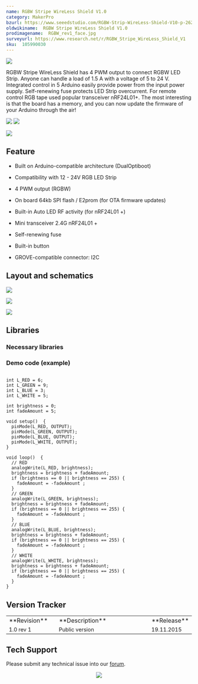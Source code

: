 ```yaml
---
name: RGBW Stripe WireLess Shield V1.0
category: MakerPro
bzurl: https://www.seeedstudio.com/RGBW-Strip-WireLess-Shield-V10-p-2629.html
oldwikiname:  RGBW Stripe WireLess Shield V1.0
prodimagename:  RGBW_rev1_face.jpg
surveyurl: https://www.research.net/r/RGBW_Stripe_WireLess_Shield_V1
sku:  105990030
---
```


![](https://files.seeedstudio.com/wiki/RGBW_Stripe_WireLess_Shield_V1.0/img/RGBW_rev1_face.jpg)

RGBW Stripe WireLess Shield has 4 PWM output to connect RGBW LED Strip.
Anyone can handle a load of 1.5 A with a voltage of 5 to 24 V.
Integrated control in 5 Arduino easily provide power from the input power supply.
Self-renewing fuse protects LED Strip overcurrent.
For remote control RGB tape used popular transceiver nRF24L01+.
The most interesting is that the board has a memory, and you can now update the firmware of your Arduino through the air!

![](https://files.seeedstudio.com/wiki/RGBW_Stripe_WireLess_Shield_V1.0/img/RGBW_top.jpg)
![](https://files.seeedstudio.com/wiki/RGBW_Stripe_WireLess_Shield_V1.0/img/RGBW_.jpg)

[![](https://files.seeedstudio.com/wiki/Seeed-WiKi/docs/images/300px-Get_One_Now_Banner-ragular.png)](http://www.seeedstudio.com/depot/RGBW-Strip-WireLess-Shield-V10-p-2629.html)

##   Feature

*   Built on Arduino-compatible architecture (DualOptiboot)

*   Compatibility with 12 - 24V RGB LED Strip

*   4 PWM output (RGBW)

*   On board 64kb SPI flash / E2prom (for OTA firmware updates)

*   Built-in Auto LED RF activity (for nRF24L01 +)

*   Mini  transceiver 2.4G nRF24L01 +

*   Self-renewing fuse

*   Built-in button

*   GROVE-compatible connector: I2C

##   Layout and schematics

![](https://files.seeedstudio.com/wiki/RGBW_Stripe_WireLess_Shield_V1.0/img/RGBW-top.png)

![](https://files.seeedstudio.com/wiki/RGBW_Stripe_WireLess_Shield_V1.0/img/RGBW-bottom.png)

![](https://files.seeedstudio.com/wiki/RGBW_Stripe_WireLess_Shield_V1.0/img/Scheme_RGBW.PNG)


##   Libraries

###   Necessary libraries

###   Demo code (example)
```

int L_RED = 6;
int L_GREEN = 9;
int L_BLUE = 3;
int L_WHITE = 5;

int brightness = 0;
int fadeAmount = 5;

void setup()  {
  pinMode(L_RED, OUTPUT);
  pinMode(L_GREEN, OUTPUT);
  pinMode(L_BLUE, OUTPUT);
  pinMode(L_WHITE, OUTPUT);
}

void loop()  {
  // RED
  analogWrite(L_RED, brightness);
  brightness = brightness + fadeAmount;
  if (brightness == 0 || brightness == 255) {
    fadeAmount = -fadeAmount ;
  }
  // GREEN
  analogWrite(L_GREEN, brightness);
  brightness = brightness + fadeAmount;
  if (brightness == 0 || brightness == 255) {
    fadeAmount = -fadeAmount ;
  }
  // BLUE
  analogWrite(L_BLUE, brightness);
  brightness = brightness + fadeAmount;
  if (brightness == 0 || brightness == 255) {
    fadeAmount = -fadeAmount ;
  }
  // WHITE
  analogWrite(L_WHITE, brightness);
  brightness = brightness + fadeAmount;
  if (brightness == 0 || brightness == 255) {
    fadeAmount = -fadeAmount ;
  }
}
```

##  Version Tracker

<table  cellpadding="5" cellspacing="0">
<tr>
<td width="150"> **Revision**
</td>
<td width="450"> **Description**
</td>
<td width="80"> **Release**
</td></tr>
<tr style="font-size: 90%">
<td> 1.0 rev 1
</td>
<td> Public version
</td>
<td> 19.11.2015
</td></tr></table>

## Tech Support
Please submit any technical issue into our [forum](http://forum.seeedstudio.com/). <br /><p style="text-align:center"><a href="https://www.seeedstudio.com/act-4.html?utm_source=wiki&utm_medium=wikibanner&utm_campaign=newproducts" target="_blank"><img src="https://files.seeedstudio.com/wiki/Wiki_Banner/new_product.jpg" /></a></p>